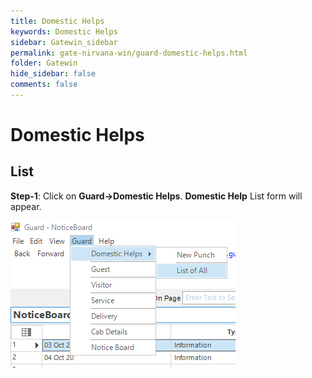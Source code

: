 ```yaml
---
title: Domestic Helps
keywords: Domestic Helps
sidebar: Gatewin_sidebar
permalink: gate-nirvana-win/guard-domestic-helps.html
folder: Gatewin
hide_sidebar: false
comments: false
---
```


# Domestic Helps

## List


**Step-1**:  Click on **Guard->Domestic Helps**. **Domestic Help** List form will appear.

![](/images/GuardDomesticHelpListwin.png)


